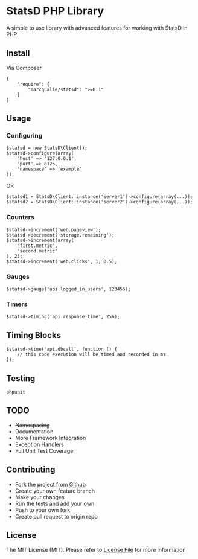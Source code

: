 # StatsD PHP Library

A simple to use library with advanced features for working with StatsD in PHP.


## Install

Via Composer

    {
        "require": {
            "marcqualie/statsd": ">=0.1"
        }
    }


## Usage

### Configuring

    $statsd = new StatsD\Client();
    $statsd->configure(array(
        'host' => '127.0.0.1',
        'port' => 8125,
        'namespace' => 'example'
    ));

OR

    $statsd1 = StatsD\Client::instance('server1')->configure(array(...));
    $statsd2 = StatsD\Client::instance('server2')->configure(array(...));


### Counters

    $statsd->increment('web.pageview');
    $statsd->decrement('storage.remaining');
    $statsd->increment(array(
        'first.metric',
        'second.metric'
    ), 2);
    $statsd->increment('web.clicks', 1, 0.5);


### Gauges

    $statsd->gauge('api.logged_in_users', 123456);


### Timers

    $statsd->timing('api.response_time', 256);


## Timing Blocks

    $statsd->time('api.dbcall', function () {
        // this code execution will be timed and recorded in ms
    });


## Testing

    phpunit


## TODO

- ~~Namespacing~~
- Documentation
- More Framework Integration
- Exception Handlers
- Full Unit Test Coverage


## Contributing

- Fork the project from [Github](https://github.com/marcqualie/php-statsd)
- Create your own feature branch
- Make your changes
- Run the tests and add your own
- Push to your own fork
- Create pull request to origin repo


## License

The MIT License (MIT). Please refer to [License File](https://github.com/marcqualie/php-statsd/blob/master/LICENSE) for more information
